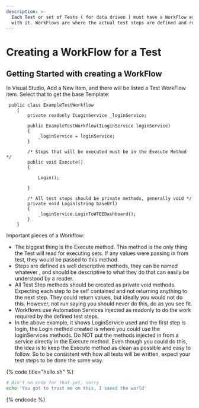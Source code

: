 ```yaml
---
description: >-
  Each Test or set of Tests ( for data driven ) must have a WorkFlow associated
  with it. WorkFlows are where the actual test steps are defined and run.
---
```


# Creating a WorkFlow for a Test

## Getting Started with creating a WorkFlow

In Visual Studio, Add a New Item, and there will be listed a Test WorkFlow item. Select that to get the base Template:

```
 public class ExampleTestWorkflow
    {
        private readonly ILoginService _loginService;

        public ExampleTestWorkflow(ILoginService loginService)
        {
            _loginService = loginService;
        }

        /* Steps that will be executed must be in the Execute Method */
        public void Execute()
        {            

            Login();
            
        }

        /* All test steps should be private methods, generally void */
        private void Login(string baseUrl)
        {
            _loginService.LoginToWTEEDashboard();          
        }       
    }
```

Important pieces of a Workflow:

* The biggest thing is the Execute method. This method is the only thing the Test will read for executing sets. If any values were passing in from test, they would be passed to this method. 
* Steps are defined as well descriptive methods, they can be named whatever , and should be descriptive to what they do that can easily be understood by a reader. 
* All Test Step methods should be created as private void methods. Expecting each step to be self contained and not returning anything to the next step. They could return values, but ideally you would not do this. However, not run saying you should never do this, do as you see fit. 
* Workflows use Automation Services injected as readonly to do the work required by the defined test steps. 
* In the above example, it shows LoginService used and the first step is login, the Login method created is where you could use the loginServices methods.  Do NOT put the methods injected in from a service directly in the Execute method. Even though you could do this, the idea is to keep the Execute method as clean as possible and easy to follow. So to be consistent with how all tests will be written, expect your test steps to be done the same way.



{% code title="hello.sh" %}
```bash
# Ain't no code for that yet, sorry
echo 'You got to trust me on this, I saved the world'
```
{% endcode %}



